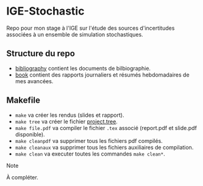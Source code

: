 # IGE-Stochastic
Repo pour mon stage à l'IGE sur l'étude des sources d'incertitudes associées à un ensemble de simulation stochastiques.

## Structure du repo
- [bibliography](bibliography/) contient les documents de bilbiographie.
- [book](book/) contient des rapports journaliers et résumés hebdomadaires de mes avancées.

## Makefile
- `make` va créer les rendus (slides et rapport).
- `make tree` va créer le fichier [project.tree](project.tree).
- `make file.pdf` va compiler le fichier `.tex` associé (report.pdf et slide.pdf disponible).
- `make cleanpdf` va supprimer tous les fichiers pdf compilés.
- `make cleanaux` va supprimer tous les fichiers auxiliaires de compilation.
- `make clean` va executer toutes les commandes `make clean*`.


> [!NOTE]
> À compléter.